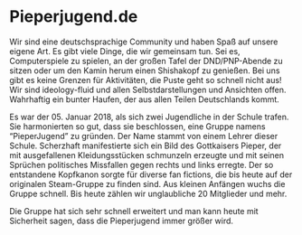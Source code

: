 # Pieperjugend.de
Wir sind eine deutschsprachige Community und haben Spaß auf unsere eigene Art. Es gibt viele Dinge, die wir gemeinsam tun. Sei es, Computerspiele zu spielen, an der großen Tafel der DND/PNP-Abende zu sitzen oder um den Kamin herum einen Shishakopf zu genießen. Bei uns gibt es keine Grenzen für Aktivitäten, die Puste geht so schnell nicht aus! Wir sind ideology-fluid und allen Selbstdarstellungen und Ansichten offen. Wahrhaftig ein bunter Haufen, der aus allen Teilen Deutschlands kommt.

Es war der 05. Januar 2018, als sich zwei Jugendliche in der Schule trafen. Sie harmonierten so gut, dass sie beschlossen, eine Gruppe namens “PieperJugend” zu gründen. Der Name stammt von einem Lehrer dieser Schule. Scherzhaft manifestierte sich ein Bild des Gottkaisers Pieper, der mit ausgefallenen Kleidungsstücken schmunzeln erzeugte und mit seinen Sprüchen politisches Missfallen gegen rechts und links erregte. Der so entstandene Kopfkanon sorgte für diverse fan fictions, die bis heute auf der originalen Steam-Gruppe zu finden sind. Aus kleinen Anfängen wuchs die Gruppe schnell. Bis heute zählen wir unglaubliche 20 Mitglieder und mehr.

Die Gruppe hat sich sehr schnell erweitert und man kann heute mit Sicherheit sagen, dass die Pieperjugend immer größer wird.
